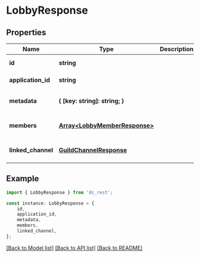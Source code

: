 # LobbyResponse


## Properties

Name | Type | Description | Notes
------------ | ------------- | ------------- | -------------
**id** | **string** |  | [default to undefined]
**application_id** | **string** |  | [default to undefined]
**metadata** | **{ [key: string]: string; }** |  | [optional] [default to undefined]
**members** | [**Array&lt;LobbyMemberResponse&gt;**](LobbyMemberResponse.md) |  | [optional] [default to undefined]
**linked_channel** | [**GuildChannelResponse**](GuildChannelResponse.md) |  | [optional] [default to undefined]

## Example

```typescript
import { LobbyResponse } from 'dc_rest';

const instance: LobbyResponse = {
    id,
    application_id,
    metadata,
    members,
    linked_channel,
};
```

[[Back to Model list]](../README.md#documentation-for-models) [[Back to API list]](../README.md#documentation-for-api-endpoints) [[Back to README]](../README.md)
